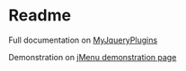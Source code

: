 # Readme

Full documentation on [MyJqueryPlugins](http://www.myjqueryplugins.com/jquery-plugin/jmenu)

Demonstration on [jMenu demonstration page](http://demos.myjqueryplugins.com/jmenu/)